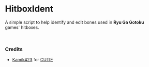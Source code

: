 # HitboxIdent
A simple script to help identify and edit bones used in **Ryu Ga Gotoku** games' hitboxes.

<br />

### Credits
* [Kamik423](https://github.com/Kamik423) for [CUTIE](https://github.com/kamik423/cutie)